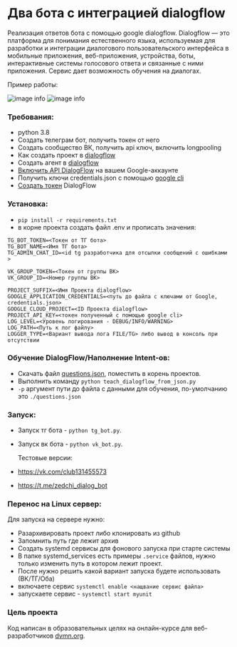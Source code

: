 # Два бота с интеграцией dialogflow

Реализация ответов бота с помощью google dialogflow.
Dialogflow — это платформа для понимания естественного языка, используемая для разработки и интеграции диалогового пользовательского интерфейса в мобильные приложения, веб-приложения, устройства, боты, интерактивные системы голосового ответа и связанные с ними приложения.
Сервис дает возможность обучения на диалогах.

Пример работы:

![image info](https://dvmn.org/filer/canonical/1569214094/323/)
![image info](https://dvmn.org/filer/canonical/1569214089/322/)

### Требования:

- python 3.8
- Создать телеграм бот, получить токен от него
- Создать сообщество ВК, получить api ключ, включить longpooling
- Как создать проект в [dialogflow](https://cloud.google.com/dialogflow/docs/quick/setup)
- Создать агент в [dialogflow](https://cloud.google.com/dialogflow/docs/quick/build-agent)
- [Включить API DialogFlow](https://cloud.google.com/dialogflow/es/docs/quick/setup#api) на вашем Google-аккаунте
- Получить ключи credentials.json c помощью [google cli](https://cloud.google.com/dialogflow/es/docs/quick/setup#sdk)
- [Создать токен](https://cloud.google.com/docs/authentication/api-keys) DialogFlow

### Установка:

- `pip install -r requirements.txt`
- в корне проекта создать файл .env и прописать значения:

```
TG_BOT_TOKEN=<Токен от ТГ бота>
TG_BOT_NAME=<Имя ТГ бота>
TG_ADMIN_CHAT_ID=<id tg разработчика для отсылки сообщений с ошибками >

VK_GROUP_TOKEN=<Токен от группы ВК>
VK_GROUP_ID=<Номер группы ВК>

PROJECT_SUFFIX=<Имя Проекта dialogflow>
GOOGLE_APPLICATION_CREDENTIALS=<путь до файла с ключами от Google, credentials.json>
GOOGLE_CLOUD_PROJECT=<ID Проекта dialogflow>
PROJECT_API_KEY=<токен полученный с помощью google cli>
LOG_LEVEL=<Уровень логирования - DEBUG/INFO/WARNING>
LOG_PATH=<Путь к лог файлу>
LOGGER_TYPE=<Вариант вывода лога FILE/TG> либо вывод в консоль при отсутствии
```

### Обучение DialogFlow/Наполнение Intent-ов:

- Скачать файл [questions.json](https://dvmn.org/media/filer_public/a7/db/a7db66c0-1259-4dac-9726-2d1fa9c44f20/questions.json), поместить в корень проектов.
- Выполнить команду `python teach_dialogflow_from_json.py`
- `-p` аргумент пути до файла с данными для обучения, по-умолчанию это `./questions.json`

### Запуск:

- Запуск тг бота - `python tg_bot.py`.
- Запуск вк бота - `python vk_bot.py`.

  Тестовые версии:

- https://vk.com/club131455573
- https://t.me/zedchi_dialog_bot

### Перенос на Linux сервер:

Для запуска на сервере нужно:

- Разархивировать проект либо клонировать из github
- Запомнить путь где лежит архив
- Создать systemd сервисы для фонового запуска при старте системы
- В папке systemd_services есть примеры `.service` файлов, нужно только изменить путь в котором лежит проект.
- После нужно решить какой вариант запуска будете использовать (ВК/ТГ/Оба)
- включаете сервис `systemctl enable <нащвание сервис файла>`
- запускаете сервис - `systemctl start myunit`

### Цель проекта

Код написан в образовательных целях на онлайн-курсе для веб-разработчиков [dvmn.org](https://dvmn.org/).
